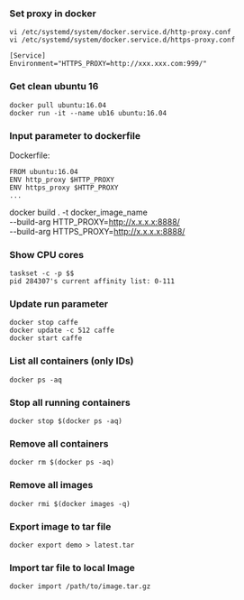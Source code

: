### Set proxy in docker
```
vi /etc/systemd/system/docker.service.d/http-proxy.conf
vi /etc/systemd/system/docker.service.d/https-proxy.conf

[Service]
Environment="HTTPS_PROXY=http://xxx.xxx.com:999/"
```
### Get clean ubuntu 16 ###
```
docker pull ubuntu:16.04
docker run -it --name ub16 ubuntu:16.04 
```

### Input parameter to dockerfile ###
Dockerfile:
```
FROM ubuntu:16.04
ENV http_proxy $HTTP_PROXY
ENV https_proxy $HTTP_PROXY
...
```

docker build . -t docker_image_name \
--build-arg HTTP_PROXY=http://x.x.x.x:8888/ \
--build-arg HTTPS_PROXY=http://x.x.x.x:8888/

### Show CPU cores
```
taskset -c -p $$
pid 284307's current affinity list: 0-111
```

### Update run parameter
```
docker stop caffe
docker update -c 512 caffe
docker start caffe
```

### List all containers (only IDs)
`docker ps -aq`

### Stop all running containers
`docker stop $(docker ps -aq)`

### Remove all containers
`docker rm $(docker ps -aq)`

### Remove all images
`docker rmi $(docker images -q)`

### Export image to tar file
```
docker export demo > latest.tar
```
### Import tar file to local Image
```
docker import /path/to/image.tar.gz
```
